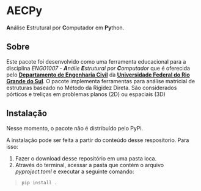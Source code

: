# AECPy
**A**nálise **E**strutural por **C**omputador em **Py**thon.

## Sobre

Este pacote foi desenvolvido como uma ferramenta educacional para a disciplina *ENG01007 - **A**nálie **E**strutural por **C**omputador* que é oferecida pelo [**Departamento de Engenharia Civil**](https://www.ufrgs.br/deciv/) da [**Universidade Federal do Rio Grande do Sul**](http://www.ufrgs.br).
O pacote implementa ferramentas para análise matricial de estruturas baseado no Método da Rigidez Direta. São considerados pórticos e treliças em problemas planos (2D) ou espaciais (3D) 

## Instalação
Nesse momento, o pacote não é distribuído pelo PyPi. 

A instalação pode ser feita a partir do conteúdo desse respositorio. Para isso:
1. Fazer o download desse repositório em uma pasta loca.
2. Através do terminal, acessar a pasta que contém o arquivo *pyproject.toml* e executar a seguinte comando:
> `pip install .` 
 
